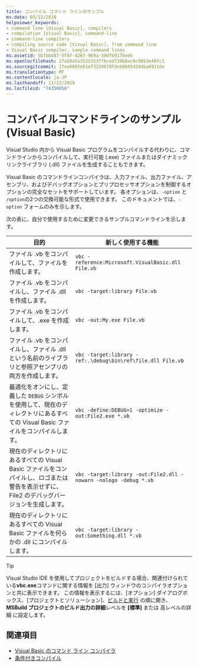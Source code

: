 ```yaml
---
title: コンパイル コマンド ラインのサンプル
ms.date: 03/13/2018
helpviewer_keywords:
- command line [Visual Basic], compilers
- compilation [Visual Basic], command-line
- command-line compilers
- compiling source code [Visual Basic], from command line
- Visual Basic compiler, sample command lines
ms.assetid: 5bfbb487-5f47-4267-969a-39dfb917beeb
ms.openlocfilehash: 27a20a5a3525353ffbced729b8ac9c98b3e48fc1
ms.sourcegitcommit: 17ee6605e01ef32506f8fdc686954244ba6911de
ms.translationtype: MT
ms.contentlocale: ja-JP
ms.lasthandoff: 11/22/2019
ms.locfileid: "74350856"
---
```

# <a name="sample-compilation-command-lines-visual-basic"></a>コンパイルコマンドラインのサンプル (Visual Basic)

Visual Studio 内から Visual Basic プログラムをコンパイルする代わりに、コマンドラインからコンパイルして、実行可能 (.exe) ファイルまたはダイナミックリンクライブラリ (.dll) ファイルを生成することもできます。

Visual Basic のコマンドラインコンパイラは、入力ファイル、出力ファイル、アセンブリ、およびデバッグオプションとプリプロセッサオプションを制御するオプションの完全なセットをサポートしています。 各オプションは、`-option` と `/option`の2つの交換可能な形式で使用できます。 このドキュメントでは、`-option` フォームのみを示します。

次の表に、自分で使用するために変更できるサンプルコマンドラインを示します。

|目的|新しく使用する機能|
|--------|---------|
|ファイル .vb をコンパイルして、ファイルを作成します。|`vbc -reference:Microsoft.VisualBasic.dll File.vb`|
|ファイル .vb をコンパイルし、ファイル .dll を作成します。|`vbc -target:library File.vb`|
|ファイル .vb をコンパイルして、.exe を作成します。|`vbc -out:My.exe File.vb`|
|ファイル .vb をコンパイルし、ファイル .dll という名前のライブラリと参照アセンブリの両方を作成します。|`vbc -target:library -ref:.\debug\bin\ref\file.dll File.vb`|
|最適化をオンにし、定義した `DEBUG` シンボルを使用して、現在のディレクトリにあるすべての Visual Basic ファイルをコンパイルします。|`vbc -define:DEBUG=1 -optimize -out:File2.exe *.vb`|
|現在のディレクトリにあるすべての Visual Basic ファイルをコンパイルし、ロゴまたは警告を表示せずに、File2 のデバッグバージョンを生成します。|`vbc -target:library -out:File2.dll -nowarn -nologo -debug *.vb`|
|現在のディレクトリにあるすべての Visual Basic ファイルを何らかの .dll にコンパイルします。|`vbc -target:library -out:Something.dll *.vb`|

> [!TIP]
> Visual Studio IDE を使用してプロジェクトをビルドする場合、関連付けられている**vbc.exe**コマンドに関する情報を [出力] ウィンドウのコンパイラオプションと共に表示できます。 この情報を表示するには、[オプション] ダイアログボックス、[プロジェクトとソリューション]、[ビルドと実行](/visualstudio/ide/reference/options-dialog-box-projects-and-solutions-build-and-run) の順に開き、 **MSBuild プロジェクトのビルド出力の詳細**レベルを **[標準]** または 高レベルの詳細 に設定します。

## <a name="see-also"></a>関連項目

- [Visual Basic のコマンド ライン コンパイラ](../../../visual-basic/reference/command-line-compiler/index.md)
- [条件付きコンパイル](../../../visual-basic/programming-guide/program-structure/conditional-compilation.md)
